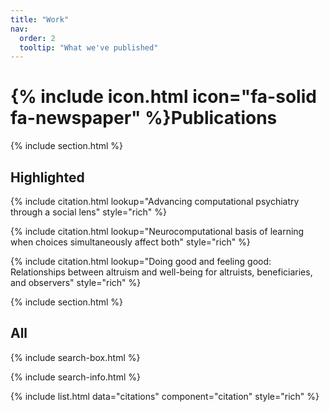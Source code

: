 ```yaml
---
title: "Work"
nav:
  order: 2
  tooltip: "What we've published"
---
```


# {% include icon.html icon="fa-solid fa-newspaper" %}Publications

{% include section.html %}

## Highlighted

{% include citation.html lookup="Advancing computational psychiatry through a social lens" style="rich" %}

{% include citation.html lookup="Neurocomputational basis of learning when choices simultaneously affect both" style="rich" %}

{% include citation.html lookup="Doing good and feeling good: Relationships between altruism and well-being for altruists, beneficiaries, and observers" style="rich" %}

{% include section.html %}

## All

{% include search-box.html %}

{% include search-info.html %}

{% include list.html data="citations" component="citation" style="rich" %}
